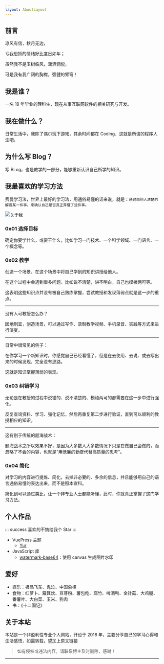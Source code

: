 ```yaml
---
layout: AboutLayout
---
```

## 前言

凉风有信，秋月无边，

亏我思娇的情绪好比度日如年；

虽然我不是玉树临风，潇洒倜傥，

可是我有我广阔的胸襟，强健的臂弯！

## 我是谁？

一名 19 年毕业的理科生，现在从事互联网软件的相关研究与开发。

## 我在做什么？

日常生活中，我除了偶尔玩下游戏，其余时间都在 Coding，这就是所谓的程序人生吧。

## 为什么写 Blog？

写 BLog，也是教学的一部分，能够重新认识自己所学的知识。

## 我最喜欢的学习方法

费曼学习法，世界上最好的学习法，用通俗易懂的话来说，就是：`通过向别人清楚的解说某一件事，来确认自己是否真正弄懂了这件事。`

![关于我](/20191017/VHMqWG0C8dJykAjp.png)

### 0x01 选择目标

确定你要学什么，或要干什么，比如学习一门技术、一个科学领域、一门语言、一个概念等。

### 0x02 教学

创造一个场景，在这个场景中将自己学到的知识讲授给他人。

在这个过程中会遇到很多问题，比如说不清楚，讲不明白，自己也模棱两可等。

这表明这些知识点并没有被自己熟练掌握，尝试教授和发现薄弱点就是这一步的重点。

---

没有人可教授怎么办？

因地制宜，创造场景，可以通过写作、录制教学视频、手机录音、实践等方式来进行演变。

---

日常中很常见的例子：

在你学习一个新知识时，你感觉自己已经看懂了，但是在去使用、去说、或去写出来的时候发现，完全没有思路。

这就是知识掌握薄弱的表现。

### 0x03 纠错学习

无论是在教授的过程中说错的、说不清楚的、模棱两可的都需要在这一步中进行强化。

反复查询资料、学习、强化记忆，然后再重复第二步进行验证，直到可以顺利的教授相应的知识。

---

这有别于传统的题海战术：

题海战术之所以效果不好，是因为大多数人大多数情况下只是在做自己会做的，而忽略了不会的内容，也就是“用低廉的勤奋代替高质量的思考”。

### 0x04 简化

对学习的内容进行提炼、简化，去掉非必要的、多余的信息，并且能够用自己的语言通俗易懂的表达出来，而不是照本宣科。

简化到可以通过类比，让一个非专业人士都能听懂，此时，你就真正掌握了这门学习方法。

## 个人作品

::: success
喜欢的不妨给我个 Star
:::

- VuePress 主题
  - [Yur](https://github.com/cnguu/vuepress-theme-yur)
- JavaScript 库
  - [watermark-base64](https://github.com/cnguu/watermark-base64)：使用 canvas 生成图片水印

## 爱好

- 娱乐：极品飞车、鬼泣、中国象棋
- 食物：红萝卜、簸箕炊、豆芽粉、薯包籺、腐竹、啤酒鸭、金针菇、大鸡腿、番薯叶、大白菜、玉米、狗肉
- 书：《十二国记》

## 关于本站

本站是一个非盈利性专业个人网站，开设于 2018 年，主要分享自己的学习心得和生活感悟，如需转载，望加上原文链接

> 如有侵权或违法内容，请联系博主及时删除，感谢！

---
